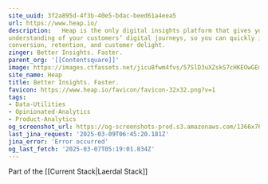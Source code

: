 ```yaml
---
site_uuid: 3f2a895d-4f3b-40e5-bdac-beed61a4eea5
url: https://www.heap.io/
description:   Heap is the only digital insights platform that gives you complete
understanding of your customers’ digital journeys, so you can quickly improve
conversion, retention, and customer delight.
zinger: Better Insights. Faster.
parent_org: '[[Contentsquare]]'
image: https://images.ctfassets.net/jicu8fwm4fvs/57SlD3uXZskS7cHKEOwGEm/793173d449f782f05fad3531ee05a1a5/heap-logo-social-twitter-1200x675__2_.png?w=1200&h=627&fit=fill&q=60&fm=jpg&fl=progressive
site_name: Heap
title: Better Insights. Faster.
favicon: https://www.heap.io/favicon/favicon-32x32.png?v=1
tags:
- Data-Utilities
- Opinionated-Analytics
- Product-Analytics
og_screenshot_url: https://og-screenshots-prod.s3.amazonaws.com/1366x768/80/false/f01df92ad3cb3a4c08bee06f4b68ef53437c72e1d5fce0f536529988a5230752.jpeg
last_jina_request: '2025-03-09T06:45:20.181Z'
jina_error: 'Error occurred'
og_last_fetch: '2025-03-07T05:19:01.834Z'
---
```

Part of the [[Current Stack|Laerdal Stack]]

